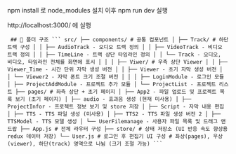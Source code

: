 
npm install 로 node_modules 설치 이후
npm run dev 실행

http://localhost:3000/ 에 실행



<pre><code> ## 📁 폴더 구조 ``` src/ ├── components/ # 공통 컴포넌트 │ ├── Track/ # 하단 트랙 구성 │ │ ├── AudioTrack - 오디오 트랙 정의 │ │ ├── VideoTrack - 비디오 트랙 정의 │ │ ├── TimeLine - 트랙 상단 타임라인 정의 │ │ └── Track - 오디오, 비디오, 타임라인 전체를 화면에 표시 │ │ │ ├── Viwer/ # 우측 상단 Viewer │ │ ├── Viewer_Time - 시간 단위 자막 생성 버전 │ │ ├── Viewer - 초기 자막 생성 버전 │ │ └── Viewer2 - 자막 폰트 크기 조절 버전 │ │ │ ├── LoginModule - 로그인 모듈 │ ├── ProjectAddModule - 프로젝트 추가 모듈 │ └── ProjectList - 프로젝트 리스트 ├── pages/ # 좌측 상단 + 초기 페이지 │ ├── App2 - 파일 업로드 및 프로젝트 목록 보기 (초기 페이지) │ ├── audio - 효과음 생성 (현재 미사용) │ ├── ProjectInfor - 프로젝트 정보 보기 및 store 저장 │ ├── Script - 자막 내용 편집 │ ├── TTS - TTS 파일 생성 (미사용) │ ├── TTS2 - TTS 파일 생성 버전 2 │ ├── TTSModel - TTS 모델 생성 │ └── UserFilemanage - 사용자 파일 목록 및 드래그 앤 드랍 ├── App.js # 전체 라우터 구성 ├── store/ # 상태 저장소 (UI 반응 속도 향상용 redux 데이터 저장) └── User.js # 로그인 후 편집기 UI 구성 # 좌상(pages), 우상(viewer), 하단(track) 영역으로 나뉨 (크기 조절 가능) ``` </code></pre>